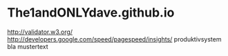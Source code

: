 The1andONLYdave.github.io
=========================
http://validator.w3.org/
http://developers.google.com/speed/pagespeed/insights/
produktivsystem
bla
mustertext
